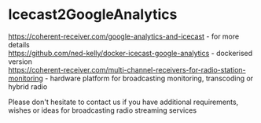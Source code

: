 # Icecast2GoogleAnalytics
https://coherent-receiver.com/google-analytics-and-icecast - for more details <br /> 
https://github.com/ned-kelly/docker-icecast-google-analytics - dockerised version  <br />
https://coherent-receiver.com/multi-channel-receivers-for-radio-station-monitoring - hardware platform for broadcasting monitoring, transcoding or hybrid radio <br />

Please don't hesitate to contact us if you have additional requirements, wishes or ideas for broadcasting radio streaming services 
